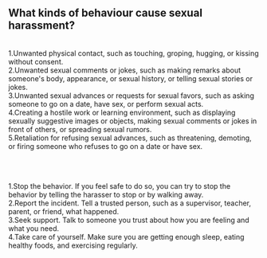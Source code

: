 ## What kinds of behaviour cause sexual harassment?
<br>
1.Unwanted physical contact, such as touching, groping, hugging, or kissing without consent.<br>
2.Unwanted sexual comments or jokes, such as making remarks about someone's body, appearance, or sexual history, or telling sexual stories or jokes.<br>
3.Unwanted sexual advances or requests for sexual favors, such as asking someone to go on a date, have sex, or perform sexual acts.<br>
4.Creating a hostile work or learning environment, such as displaying sexually suggestive images or objects, making sexual comments or jokes in front of others, or spreading sexual rumors.<br>
5.Retaliation for refusing sexual advances, such as threatening, demoting, or firing someone who refuses to go on a date or have sex.
<br><br>

##
<br>
1.Stop the behavior. If you feel safe to do so, you can try to stop the behavior by telling the harasser to stop or by walking away. <br>
2.Report the incident. Tell a trusted person, such as a supervisor, teacher, parent, or friend, what happened.<br>
3.Seek support. Talk to someone you trust about how you are feeling and what you need.<br>
4.Take care of yourself. Make sure you are getting enough sleep, eating healthy foods, and exercising regularly.<br>
<br>

